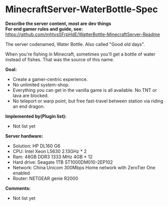 # MinecraftServer-WaterBottle-Spec
**Describe the server content, most are dev things**  
**For end gamer rules and guide, see:**  
https://github.com/mhtvsSFrpHdE/WatterBottle-MinecraftServer-Readme

The server codenamed, Water Bottle. Also called "Good old days".

When you're fishing in Minecraft, sometimes you'll get a bottle of water instead of fishes. That was the source of this name.

**Goal:**
- Create a gamer-centric experience.
- No unlimited system-shop.
- Everything you can get in the vanilla game is all available. No TNT or lava are blocked.
- No teleport or warp point, but free fast-travel between station via riding an end dragon.

**Implemented by(Plugin list):**
- Not list yet

**Server hardware:**
- Solution: HP DL160 G6
- CPU: Intel Xeon L5630 2.13GHz * 2
- Ram: 48GB DDR3 1333 MHz 4GB * 12
- Hard drive: Seagate 1TB ST1000DM010-2EP102
- Network: China Unicom 300Mbps Home network with ZeroTier One enabled
- Router: NETGEAR genie R2000

**Comments:**
- Not list yet
